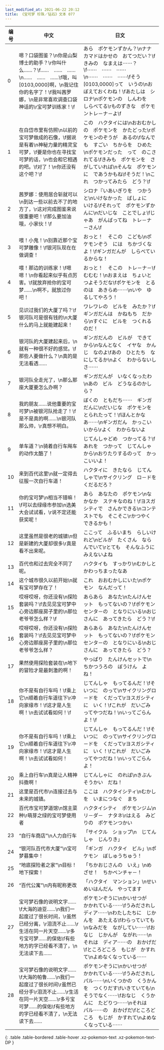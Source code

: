 ```yaml
---
last_modified_at: 2021-06-22 20:12
title: 《宝可梦 珍珠／钻石》文本 077
---
```

| 编号 | 中文 | 日文 |
| ---- | ---- | ---- |
| 0 | 嗯？口袋图鉴？\n你是山梨博士的助手？\r你叫什么……？\f……　……　……\n……　……　……\f哦，叫[0103,0000]啊，\n我记住你的名字了！\f我叫茜罗娜，\n是非常喜欢调查口袋神话的\r宝可梦训练家！\f | あら　ポケモンずかん？\nナナカマドはかせの　おてつだい？\fきみの　なまえは⋯⋯？\f⋯⋯　⋯⋯　⋯⋯\n⋯⋯　⋯⋯　⋯⋯\fそう　[0103,0000]って　いうの\nおぼえておくわね！\fあたしは　シロナ\nポケモンの　しんわを　しらべてる\rものずきな　ポケモントレ－ナ－よ\f |
| 1 | 在白岱市里有仿照\n以前的宝可梦做成的石像，\f据说是有着\n神秘力量的精灵宝可梦，\f要是你也在寻找宝可梦的话，\n也会和它相遇的吧。\f对了！\n你还没有这个吧？\f | この　ハクタイには\nおおむかしの　ポケモンを　かたどった\rポケモンのぞうが　あるの\fなんでも　すごい　ちからを　ひめた\nポケモンだった　って　のこされてる\fきみも　ポケモンを　さがしていれば\nそんな　ポケモンに　であうかもね\fそうだ！\nこれ　つかってみたら　どう？\f |
| 2 | 茜罗娜：使用居合斩就可以\n到达一些以前去不了的地方了，\r这对完成图鉴来说很重要吧！\f那么要加油哦，小家伙！\f | シロナ『いあいぎりを　つかうと\nいけなかった　ばしょに　いける\fそれって　ポケモンずかんに\nだいじな　ことでしょ\fじゃあ　がんばってね　トレ－ナ－さん\f |
| 3 | 喂！小鬼！\n别靠近那个宝可梦雕像！\f银河队现在在做调查！ | おっと！　そこの　こども\nポケモンぞう　には　ちかづくなよ！\fギンガだんが　しらべているからな！ |
| 4 | 喂！那边的训练家！\f嗯嗯！\n你看起来似乎有点厉害。\f就放弃抢你的宝可梦……\n啊不，就放过你吧！ | おっと！　そこの　トレ－ナ－\fむむむ！\nおまえは　ちょいと　つよそうだな\fポケモンを　とるのは　あきらめ⋯⋯\nいや　ゆるしてやろう！ |
| 5 | 见识过我们的大厦了吗？\f银河队可是很有钱的\n大厦什么的马上就能建起来！ | ワレワレの　ビルを　みたか？\fギンガだんは　かねもち　だから\nすぐに　ビルを　つくれるのだ！ |
| 6 | 银河队的大厦建起来后，\n就有一种很不好的感觉。\f那些人要做什么？\n真的是无法看透…… | ギンガだんの　ビルが　できてから\nなんとなく　イヤな　かんじ　なのよ\fあの　ひとたち　なにしてるか\nよく　わからないしさ⋯⋯ |
| 7 | 银河队全走光了，\n那么那座大厦要怎么办啊？ | ギンガだんが　いなくなったわ\nあの　ビル　どうなるのかしら？ |
| 8 | 我的朋友……说他重要的宝可梦\n被银河队抢走了！\f是不是真的啊……\n银河队那么帅，\r真想不明白。 | ぼくの　ともだち⋯⋯　ギンガだんに\nだいじな　ポケモンを　とられたって！\fほんとかなあ⋯⋯\nギンガだん　かっこいいから\rよく　わからないよ |
| 9 | 单车道？\n骑着自行车飚车的动作太酷了！ | じてんしゃどめ　つかってる？\fあれを　つかって　じてんしゃから\nおりたりするのって　かっこいいよ！ |
| 10 | 来到百代这里\n就一定得去征服一次自行车道！ | ハクタイに　きたなら　じてんしゃで\nサイクリング　ロ－ドを　くだるだろ？ |
| 11 | 你的宝可梦\n相当不错嘛！\f可以去绿缘市参加\n选美大会试试看，\r说不定还能获奖呢！ | あら　あなたの　ポケモン\nなかなか　ステキなのね！\fヨスガシティで　さんかできる\nコンテストでも　そこそこ\rかつやく　できるかも！ |
| 12 | 这里虽然是很老的城镇\n但是新建的大厦却很多\r真是看不出来呢。 | ここって　ふるいまち　らしいけれど\nビルが　たくさん　ならんでいて\rとても　そんなふうに　みえないよね |
| 13 | 百代也和过去完全不同了呢。 | ハクタイも　すっかり\nむかしと　かわっちまったなあ |
| 14 | 这个城市很久以前开始\n就有宝可梦存在了！ | これ　おおむかしにいた\nポケモン　なんだって！ |
| 15 | 哎呀哎呀，你还没有\n探险套装吗？\f去见见宝可梦中心旁边那座房子里的\n那位老爷爷怎么样？\f | あらあら　あなた\nたんけんセット　もってないの？\fポケモンセンタ－の　となりにいる\nおじさんに　あってきたら　どう？\f |
| 16 | 哎呀哎呀，你还没有\n探险套装吗？\f去见见宝可梦中心旁边那座房子里的\n那位老爷爷怎么样？ | あらあら　あなた\nたんけんセット　もってないの？\fポケモンセンタ－の　となりにいる\nおじさんに　あってきたら　どう？ |
| 17 | 果然使用探险套装在\n地下的冒险才是最刺激的啊！ | やっぱり　たんけんセットで\nちかつうろの　ぼうけん　よね！ |
| 18 | 你不是有自行车吗！\f乘上它\n顺着自行车道往下\r冲向家缘市！\f这才是人生啊！\n去试试看如何！\f | じてんしゃ　もってるんだ！\fそいつに　のって\nサイクリングロ－ドを　くだって\rヨスガシティに　いく！\fこれが　だいごみ　ってやつだね！\nいってごらんよ！\f |
| 19 | 你不是有自行车吗！\f乘上它\n顺着自行车道往下\r冲向家缘市！\f这才是人生啊！\n去试试看如何！ | じてんしゃ　もってるんだ！\fそいつに　のって\nサイクリングロ－ドを　くだって\rヨスガシティに　いく！\fこれが　だいごみ　ってやつだね！\nいってごらんよ！ |
| 20 | 乘上自行车\n真是让人精神抖擞啊！ | じてんしゃに　のれば\nきぶんそうかい　だね！ |
| 21 | 这里是百代市\n连接过去与未来的城镇。 | ここは　ハクタイシティ\nむかしを　いまにつなぐ　まち |
| 22 | 百代市宝可梦道馆\n馆主菜种\r萌芽之绿的宝可梦使用者 | ハクタイシティ　ポケモンジム\nリ－ダ－　ナタネ\rはえる　みどりの　ポケモンつかい |
| 23 | “自行车商店”\n人力自行车 | 「サイクル　ショップ\n　じてんしゃ　じんりき」 |
| 24 | “银河队百代市大厦”\n宝可梦募集中！ | 「ギンガ　ハクタイ　ビル」\nポケモン　ぼしゅうちゅう！ |
| 25 | “地底探险者之家”\n目标！地下探索！ | 「ちかおじさんの　いえ」\nめざせ！　ちかベンチャ－！ |
| 26 | “百代公寓”\n内有昵称更改 | 「ハクタイ　マンション」\nせいめいはんだん　やってます |
| 27 | 宝可梦石像的说明文字……\f大海的迪亚……\n我们一起度过了很长时间，\r虽然已经分离，\r泪流不止……\r生活在同一片天空……\r多亏宝可梦……的保佑\f有些地方的字已经看不清了，\n无法读下去…… | ポケモンぞうに\nかいせつが　かかれている⋯⋯\fうみだされし　ディア⋯⋯\nわたしたちに　じかんを　あたえる\fわらっていても\nなみだを　ながしてい⋯⋯\fおなじ　じかんが　ながれ⋯⋯\nそれは　ディア⋯⋯の　おかげだ\fところどころ　もじが　かすれて\nよめなくなっている⋯⋯ |
| 28 | 宝可梦石像的说明文字……\f大海的帕鲁……\n我们一起度过了很长时间\r虽然已经分手\r泪流不止……\r生活在同一片天空……\r多亏宝可梦……的保佑\f有些地方的字已经看不清了，\n无法读下去…… | ポケモンぞうに\nかいせつが　かかれている⋯⋯\fうみだされし　パル⋯⋯\nいくつかの　くうかんを　つくりだす\fいきていても\nそうでなく⋯⋯\fおなじ　くうかんに　たどりつ⋯⋯\nそれは　パル⋯⋯の　おかげだ\fところどころ　もじが　かすれて\nよめなくなっている⋯⋯ |
{: .table .table-bordered .table-hover .xz-pokemon-text .xz-pokemon-text-DP }